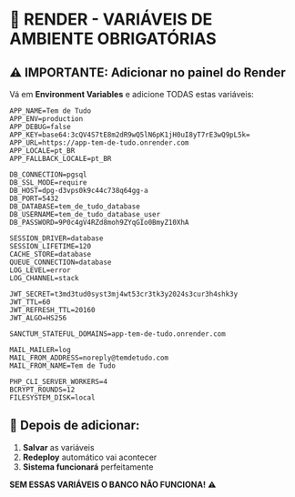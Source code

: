 # 🎯 RENDER - VARIÁVEIS DE AMBIENTE OBRIGATÓRIAS

## ⚠️ IMPORTANTE: Adicionar no painel do Render

Vá em **Environment Variables** e adicione TODAS estas variáveis:

```
APP_NAME=Tem de Tudo
APP_ENV=production
APP_DEBUG=false
APP_KEY=base64:3cQV4S7tE8m2dR9wQ5lN6pK1jH0uI8yT7rE3wQ9pL5k=
APP_URL=https://app-tem-de-tudo.onrender.com
APP_LOCALE=pt_BR
APP_FALLBACK_LOCALE=pt_BR

DB_CONNECTION=pgsql
DB_SSL_MODE=require
DB_HOST=dpg-d3vps0k9c44c738q64gg-a
DB_PORT=5432
DB_DATABASE=tem_de_tudo_database
DB_USERNAME=tem_de_tudo_database_user
DB_PASSWORD=9P0c4gV4RZd8moh9ZYqGIo0BmyZ10XhA

SESSION_DRIVER=database
SESSION_LIFETIME=120
CACHE_STORE=database
QUEUE_CONNECTION=database
LOG_LEVEL=error
LOG_CHANNEL=stack

JWT_SECRET=t3md3tud0syst3mj4wt53cr3tk3y2024s3cur3h4shk3y
JWT_TTL=60
JWT_REFRESH_TTL=20160
JWT_ALGO=HS256

SANCTUM_STATEFUL_DOMAINS=app-tem-de-tudo.onrender.com

MAIL_MAILER=log
MAIL_FROM_ADDRESS=noreply@temdetudo.com
MAIL_FROM_NAME=Tem de Tudo

PHP_CLI_SERVER_WORKERS=4
BCRYPT_ROUNDS=12
FILESYSTEM_DISK=local
```

## 🚀 Depois de adicionar:

1. **Salvar** as variáveis
2. **Redeploy** automático vai acontecer
3. **Sistema funcionará** perfeitamente

**SEM ESSAS VARIÁVEIS O BANCO NÃO FUNCIONA!** ⚠️
